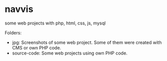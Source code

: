 # navvis
some web projects with php, html, css, js, mysql

Folders:
- jpg: Screenshots of some web project. Some of them were created with CMS or own PHP code.
- source-code: Some web projects using own PHP code. 
